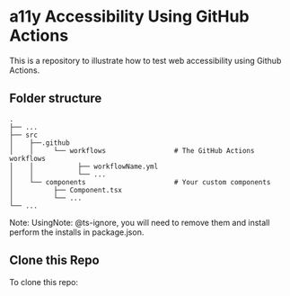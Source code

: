 # a11y Accessibility Using GitHub Actions

This is a repository to illustrate how to test web accessibility using Github Actions.

## Folder structure

    .
    ├── ...
    ├── src
    │    ├──.github
    │    │     └── workflows                 # The GitHub Actions workflows
    │    │           ├── workflowName.yml
    │    │           └── ...
    │    └── components                      # Your custom components
    │          ├── Component.tsx
    │          └── ...
    └── ...

Note: UsingNote: @ts-ignore, you will need to remove them and install perform the installs in package.json.

## Clone this Repo

To clone this repo:
``
``